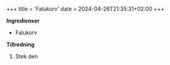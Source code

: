 +++
title = 'Falukorv'
date = 2024-04-26T21:35:31+02:00
+++

**Ingredienser**

- Falukorv

**Tillredning**

1. Stek den
